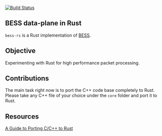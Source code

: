 [![Build Status](https://github.com/eshikafe/bess-rs/actions/workflows/rust.yml/badge.svg)](https://github.com/eshikafe/bess-rs/actions/workflows/rust.yml)


## BESS data-plane in Rust
`bess-rs` is a Rust implementation of [BESS](https://github.com/NetSys/bess).

## Objective
Experimenting with Rust for high performance packet processing.

## Contributions
The main task right now is to port the C++ code base completely to Rust.
Please take any C++ file of your choice under the `core` folder and port it to Rust.

## Resources
[A Guide to Porting C/C++ to Rust](https://locka99.gitbooks.io/a-guide-to-porting-c-to-rust/content/)

